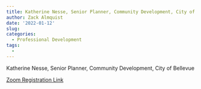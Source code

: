 ```yaml
---
title: Katherine Nesse, Senior Planner, Community Development, City of Bellevue
author: Zack Almquist
date: '2022-01-12'
slug: 
categories:
  - Professional Development
tags:
  - 
---
```


Katherine Nesse, Senior Planner, Community Development, City of Bellevue

[Zoom Registration Link](https://washington.zoom.us/meeting/register/tJMrdeGqpz4qEt3nymYDdQyVi-X9NeZS28yS)